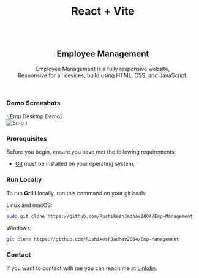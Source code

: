 
<div align="center">
  
  # React + Vite

  <br />
  <br />

  <h2 align="center">Employee Management </h2>

  Employee Management is a fully responsive  website, <br />Responsive for all devices, build using HTML, CSS, and JavaScript.



</div>

<br />

### Demo Screeshots

![Emp Desktop Demo]
<br>
![Emp](https://github.com/user-attachments/assets/5a812fa1-b804-43a6-87ba-1e8e9c86c4bc)
)



### Prerequisites

Before you begin, ensure you have met the following requirements:

* [Git](https://git-scm.com/downloads "Download Git") must be installed on your operating system.

### Run Locally

To run **Grilli** locally, run this command on your git bash:

Linux and macOS:

```bash
sudo git clone https://github.com/RushikeshJadhav2004/Emp-Management
```

Windows:

```bash
git clone https://github.com/RushikeshJadhav2004/Emp-Management
```

### Contact

If you want to contact with me you can reach me at [Linkdin](http://www.linkedin.com/in/rushikeshjadhav2004).


